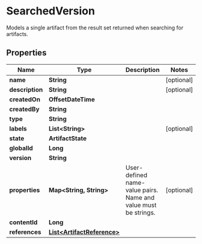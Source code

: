 

# SearchedVersion

Models a single artifact from the result set returned when searching for artifacts.

## Properties

Name | Type | Description | Notes
------------ | ------------- | ------------- | -------------
**name** | **String** |  |  [optional]
**description** | **String** |  |  [optional]
**createdOn** | **OffsetDateTime** |  | 
**createdBy** | **String** |  | 
**type** | **String** |  | 
**labels** | **List&lt;String&gt;** |  |  [optional]
**state** | **ArtifactState** |  | 
**globalId** | **Long** |  | 
**version** | **String** |  | 
**properties** | **Map&lt;String, String&gt;** | User-defined name-value pairs. Name and value must be strings. |  [optional]
**contentId** | **Long** |  | 
**references** | [**List&lt;ArtifactReference&gt;**](ArtifactReference.md) |  | 



